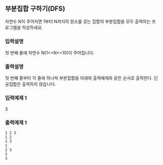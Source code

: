 ## 부분집합 구하기(DFS)

자연수 N이 주어지면 1부터 N까지의 원소를 갖는 집합의 부분집합을 모두 출력하는 프로그램을 작성하세요.

### 입력설명

첫 번째 줄에 자연수 N(1<=N<=10)이 주어집니다.

### 출력설명

첫 번째 줄부터 각 줄에 하나씩 부분집합을 아래와 출력예제와 같은 순서로 출력한다.
단 공집합은 출력하지 않습니다.

### 입력예제 1

3

### 출력예제 1

```
1 2 3
1 2
1 3
1
2 3
2
3
```
